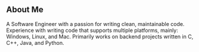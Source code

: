 <h2 align="left"> About Me </h2>
A Software Engineer with a passion for writing clean, maintainable code.
Experience with writing code that supports multiple platforms, mainly: Windows, Linux, and Mac.
Primarily works on backend projects written in C, C++, Java, and Python.

<!--
**umbraerror/umbraerror** is a ✨ _special_ ✨ repository because its `README.md` (this file) appears on your GitHub profile.

<p align="center">
     <img src="https://capsule-render.vercel.app/api?type=waving&color=gradient&height=100&section=header"/>
</p>

[![current streak](https://streak-stats.demolab.com/?user=umbraerror&count_private=true&theme=blue-green&title_color=00b3ff)](#)

[![Top languages](https://github-readme-mwendwa.vercel.app/api/top-langs/?username=umbraerror&layout=compact&count_private=true&theme=blue-green&title_color=00b3ff)](#)

![github contribution grid snake animation](https://raw.githubusercontent.com/shahradelahi/umbraerror/output/github-contribution-grid-snake-dark.svg#gh-dark-mode-only)
![github contribution grid snake animation](https://raw.githubusercontent.com/shahradelahi/umbraerror/output/github-contribution-grid-snake.svg#gh-light-mode-only)

![](https://komarev.com/ghpvc/?username=umbraerror)

-->
